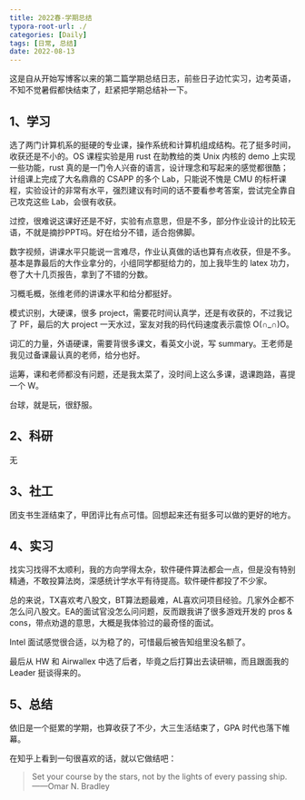 ```yaml
---
title: 2022春-学期总结
typora-root-url: ./
categories: [Daily]
tags: [日常, 总结]
date: 2022-08-13
---
```


这是自从开始写博客以来的第二篇学期总结日志，前些日子边忙实习，边考英语，不知不觉暑假都快结束了，赶紧把学期总结补一下。

<!--more-->

## 1、学习

选了两门计算机系的挺硬的专业课，操作系统和计算机组成结构。花了挺多时间，收获还是不小的。OS 课程实验是用 rust 在助教给的类 Unix 内核的 demo 上实现一些功能，rust 真的是一门令人兴奋的语言，设计理念和写起来的感觉都很酷；计组课上完成了大名鼎鼎的 CSAPP 的多个 Lab，只能说不愧是 CMU 的标杆课程，实验设计的非常有水平，强烈建议有时间的话不要看参考答案，尝试完全靠自己攻克这些 Lab，会很有收获。

过控，很难说这课好还是不好，实验有点意思，但是不多，部分作业设计的比较无语，不就是摘抄PPT吗。好在给分不错，适合抱佛脚。

数字视频，讲课水平只能说一言难尽，作业认真做的话也算有点收获，但是不多。基本是靠最后的大作业拿分的，小组同学都挺给力的，加上我毕生的 latex 功力，卷了大十几页报告，拿到了不错的分数。

习概毛概，张维老师的讲课水平和给分都挺好。

模式识别，大硬课，很多 project，需要花时间认真学，还是有收获的，不过我记了 PF，最后的大 project 一天水过，室友对我的码代码速度表示震惊 O(∩_∩)O。

词汇的力量，外语硬课，需要背很多课文，看英文小说，写 summary。王老师是我见过备课最认真的老师，给分也好。

运筹，课和老师都没有问题，还是我太菜了，没时间上这么多课，退课跑路，喜提一个 W。

台球，就是玩，很舒服。

## 2、科研

无

## 3、社工

团支书生涯结束了，甲团评比有点可惜。回想起来还有挺多可以做的更好的地方。

## 4、实习

找实习找得不太顺利，我的方向学得太杂，软件硬件算法都会一点，但是没有特别精通，不敢投算法岗，深感统计学水平有待提高。软件硬件都投了不少家。

总的来说，TX喜欢考八股文，BT算法题最难，AL喜欢问项目经验。几家外企都不怎么问八股文。EA的面试官没怎么问问题，反而跟我讲了很多游戏开发的 pros & cons，带点劝退的意思，大概是我体验过的最奇怪的面试。

Intel 面试感觉很合适，以为稳了的，可惜最后被告知组里没名额了。

最后从 HW 和 Airwallex 中选了后者，毕竟之后打算出去读研嘛，而且跟面我的 Leader 挺谈得来的。

## 5、总结

依旧是一个挺累的学期，也算收获了不少，大三生活结束了，GPA 时代也落下帷幕。

在知乎上看到一句很喜欢的话，就以它做结吧：

> Set your course by the stars, not by the lights of every passing ship. ——Omar N. Bradley
